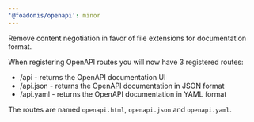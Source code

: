 ```yaml
---
'@foadonis/openapi': minor
---
```


Remove content negotiation in favor of file extensions for documentation format.

When registering OpenAPI routes you will now have 3 registered routes:

- /api - returns the OpenAPI documentation UI
- /api.json - returns the OpenAPI documentation in JSON format
- /api.yaml - returns the OpenAPI documentation in YAML format

The routes are named `openapi.html`, `openapi.json` and `openapi.yaml`.
